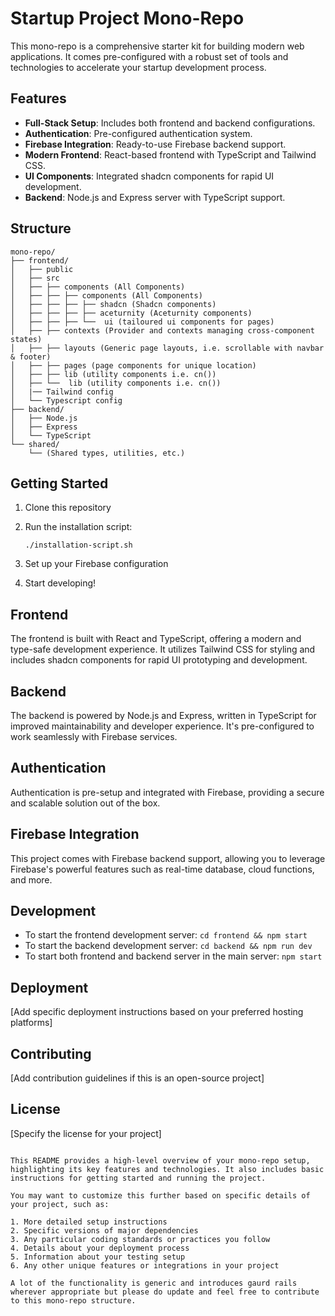 # Startup Project Mono-Repo

This mono-repo is a comprehensive starter kit for building modern web applications. It comes pre-configured with a robust set of tools and technologies to accelerate your startup development process.

## Features

- **Full-Stack Setup**: Includes both frontend and backend configurations.
- **Authentication**: Pre-configured authentication system.
- **Firebase Integration**: Ready-to-use Firebase backend support.
- **Modern Frontend**: React-based frontend with TypeScript and Tailwind CSS.
- **UI Components**: Integrated shadcn components for rapid UI development.
- **Backend**: Node.js and Express server with TypeScript support.

## Structure

```
mono-repo/
├── frontend/
│   ├── public
│   ├── src
│   ├── ├── components (All Components)
│   ├── ├── ├── components (All Components)
│   ├── ├── ├── ├── shadcn (Shadcn components)
│   ├── ├── ├── ├── aceturnity (Aceturnity components)
│   ├── ├── ├── └──  ui (tailoured ui components for pages)
│   ├── ├── contexts (Provider and contexts managing cross-component states)
│   ├── ├── layouts (Generic page layouts, i.e. scrollable with navbar & footer)
│   ├── ├── pages (page components for unique location)
│   ├── ├── lib (utility components i.e. cn())
│   ├── └──  lib (utility components i.e. cn())
│   |── Tailwind config
│   └── Typescript config
├── backend/
│   ├── Node.js
│   ├── Express
│   └── TypeScript
└── shared/
    └── (Shared types, utilities, etc.)
```

## Getting Started

1. Clone this repository
2. Run the installation script:
   ```
   ./installation-script.sh
   ```
3. Set up your Firebase configuration
    
4. Start developing!

## Frontend

The frontend is built with React and TypeScript, offering a modern and type-safe development experience. It utilizes Tailwind CSS for styling and includes shadcn components for rapid UI prototyping and development.

## Backend

The backend is powered by Node.js and Express, written in TypeScript for improved maintainability and developer experience. It's pre-configured to work seamlessly with Firebase services.

## Authentication

Authentication is pre-setup and integrated with Firebase, providing a secure and scalable solution out of the box.

## Firebase Integration

This project comes with Firebase backend support, allowing you to leverage Firebase's powerful features such as real-time database, cloud functions, and more.

## Development

- To start the frontend development server: `cd frontend && npm start`
- To start the backend development server: `cd backend && npm run dev`
- To start both frontend and backend server in the main server: `npm start` 

## Deployment

[Add specific deployment instructions based on your preferred hosting platforms]

## Contributing

[Add contribution guidelines if this is an open-source project]

## License

[Specify the license for your project]
```

This README provides a high-level overview of your mono-repo setup, highlighting its key features and technologies. It also includes basic instructions for getting started and running the project.

You may want to customize this further based on specific details of your project, such as:

1. More detailed setup instructions
2. Specific versions of major dependencies
3. Any particular coding standards or practices you follow
4. Details about your deployment process
5. Information about your testing setup
6. Any other unique features or integrations in your project

A lot of the functionality is generic and introduces gaurd rails wherever appropriate but please do update and feel free to contribute to this mono-repo structure.
